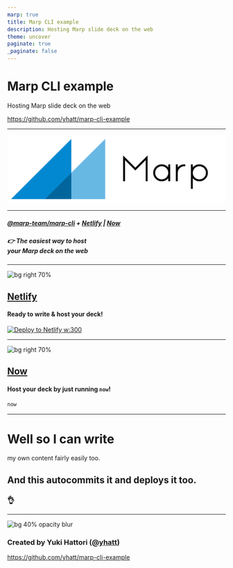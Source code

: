 ```yaml
---
marp: true
title: Marp CLI example
description: Hosting Marp slide deck on the web
theme: uncover
paginate: true
_paginate: false
---
```


# <!--fit--> Marp CLI example

Hosting Marp slide deck on the web

https://github.com/yhatt/marp-cli-example

---

![Marp bg 60%](https://raw.githubusercontent.com/marp-team/marp/master/marp.png)

---

<!--
_backgroundColor: #123
_color: #fff
-->

##### <!--fit--> [@marp-team/marp-cli](https://github.com/marp-team/marp-cli) + [Netlify](https://www.netlify.com/) | [Now](https://zeit.co/now)

##### <!--fit--> 👉 The easiest way to host<br />your Marp deck on the web

---

![bg right 70%](https://www.netlify.com/img/press/logos/logomark.svg)

## **[Netlify](https://www.netlify.com/)**

#### Ready to write & host your deck!

[![Deploy to Netlify w:300](https://www.netlify.com/img/deploy/button.svg)](https://app.netlify.com/start/deploy?repository=https://github.com/yhatt/marp-cli-example)

---

![bg right 70%](https://assets.zeit.co/image/upload/front/assets/design/now-black.svg)

## **[Now](https://zeit.co/now)**

#### Host your deck by just running `now`!

```bash
now
```

---
# <!-- fit --> Well so I can write 
my own content fairly easily too.

And this autocommits it and deploys it too.
---

### <!--fit--> :ok_hand:

---

<style scoped>
h3 {
  text-shadow: 0 0 30px #fff;
}
</style>

![bg 40% opacity blur](https://github.com/yhatt.png)

### Created by Yuki Hattori ([@yhatt](https://github.com/yhatt))

https://github.com/yhatt/marp-cli-example
